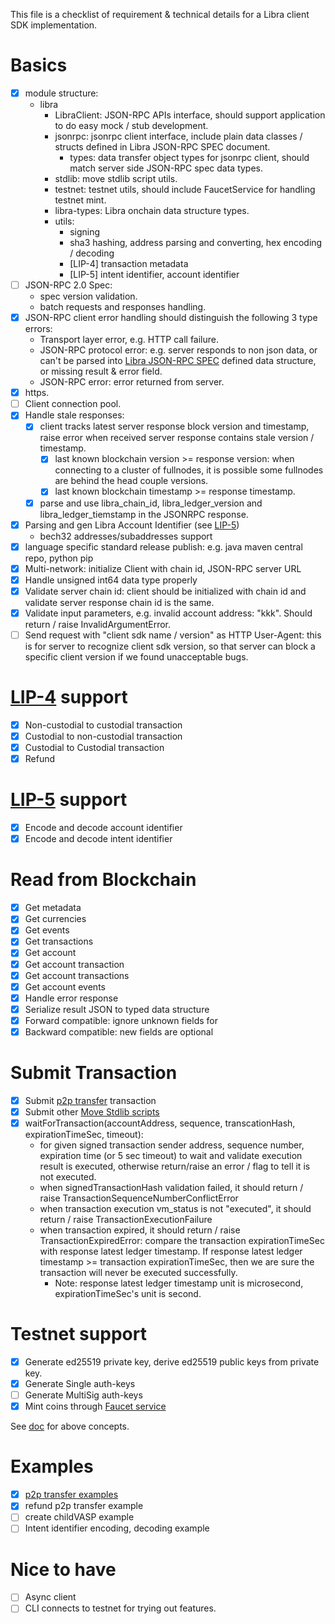 This file is a checklist of requirement & technical details for a Libra client SDK implementation.

# Basics

- [x] module structure:
  - libra
    - LibraClient: JSON-RPC APIs interface, should support application to do easy mock / stub development.
    - jsonrpc: jsonrpc client interface, include plain data classes / structs defined in Libra JSON-RPC SPEC document.
      - types: data transfer object types for jsonrpc client, should match server side JSON-RPC spec data types.
    - stdlib: move stdlib script utils.
    - testnet: testnet utils, should include FaucetService for handling testnet mint.
    - libra-types: Libra onchain data structure types.
    - utils:
      - signing
      - sha3 hashing, address parsing and converting, hex encoding / decoding
      - [LIP-4] transaction metadata
      - [LIP-5] intent identifier, account identifier
- [ ] JSON-RPC 2.0 Spec:
  - spec version validation.
  - batch requests and responses handling.
- [x] JSON-RPC client error handling should distinguish the following 3 type errors:
  - Transport layer error, e.g. HTTP call failure.
  - JSON-RPC protocol error: e.g. server responds to non json data, or can't be parsed into [Libra JSON-RPC SPEC][1] defined data structure, or missing result & error field.
  - JSON-RPC error: error returned from server.
- [x] https.
- [ ] Client connection pool.
- [x] Handle stale responses:
  - [x] client tracks latest server response block version and timestamp, raise error when received server response contains stale version / timestamp.
    - [x] last known blockchain version >= response version: when connecting to a cluster of fullnodes, it is possible some fullnodes are behind the head couple versions.
    - [x] last known blockchain timestamp >= response timestamp.
  - [x] parse and use libra_chain_id, libra_ledger_version and libra_ledger_tiemstamp in the JSONRPC response.
- [x] Parsing and gen Libra Account Identifier (see [LIP-5][2])
  - bech32 addresses/subaddresses support
- [x] language specific standard release publish: e.g. java maven central repo, python pip
- [x] Multi-network: initialize Client with chain id, JSON-RPC server URL
- [x] Handle unsigned int64 data type properly
- [x] Validate server chain id: client should be initialized with chain id and validate server response chain id is the same.
- [x] Validate input parameters, e.g. invalid account address: "kkk". Should return / raise InvalidArgumentError.
- [ ] Send request with "client sdk name / version" as HTTP User-Agent: this is for server to recognize client sdk version, so that server can block a specific client version if we found unacceptable bugs.

# [LIP-4][7] support

- [x] Non-custodial to custodial transaction
- [x] Custodial to non-custodial transaction
- [x] Custodial to Custodial transaction
- [x] Refund

# [LIP-5][2] support

- [x] Encode and decode account identifier
- [x] Encode and decode intent identifier

# Read from Blockchain

- [x] Get metadata
- [x] Get currencies
- [x] Get events
- [x] Get transactions
- [x] Get account
- [x] Get account transaction
- [x] Get account transactions
- [x] Get account events
- [x] Handle error response
- [x] Serialize result JSON to typed data structure
- [x] Forward compatible: ignore unknown fields for
- [x] Backward compatible: new fields are optional

# Submit Transaction

- [x] Submit [p2p transfer][3] transaction
- [x] Submit other [Move Stdlib scripts][4]
- [x] waitForTransaction(accountAddress, sequence, transcationHash, expirationTimeSec, timeout):
  - for given signed transaction sender address, sequence number, expiration time (or 5 sec timeout) to wait and validate execution result is executed, otherwise return/raise an error / flag to tell it is not executed.
  - when signedTransactionHash validation failed, it should return / raise TransactionSequenceNumberConflictError
  - when transaction execution vm_status is not "executed", it should return / raise TransactionExecutionFailure
  - when transaction expired, it should return / raise TransactionExpiredError: compare the transaction expirationTimeSec with response latest ledger timestamp. If response latest ledger timestamp >= transaction expirationTimeSec, then we are sure the transaction will never be executed successfully.
    - Note: response latest ledger timestamp unit is microsecond, expirationTimeSec's unit is second.

# Testnet support

- [x] Generate ed25519 private key, derive ed25519 public keys from private key.
- [x] Generate Single auth-keys
- [ ] Generate MultiSig auth-keys
- [x] Mint coins through [Faucet service][6]

See [doc][5] for above concepts.

# Examples

- [x] [p2p transfer examples](https://github.com/libra/lip/blob/master/lips/lip-4.md#transaction-examples)
- [x] refund p2p transfer example
- [ ] create childVASP example
- [ ] Intent identifier encoding, decoding example

# Nice to have

- [ ] Async client
- [ ] CLI connects to testnet for trying out features.

[1]: https://github.com/libra/libra/blob/master/json-rpc/json-rpc-spec.md "Libra JSON-RPC SPEC"
[2]: https://github.com/libra/lip/blob/master/lips/lip-5.md "LIP-5"
[3]: https://github.com/libra/libra/blob/master/language/stdlib/transaction_scripts/doc/peer_to_peer_with_metadata.md "P2P Transafer"
[4]: https://github.com/libra/libra/tree/master/language/stdlib/transaction_scripts/doc "Move Stdlib scripts"
[5]: https://github.com/libra/libra/blob/master/client/libra-dev/README.md "Libra Client Dev Doc"
[6]: https://github.com/libra/libra/blob/master/json-rpc/docs/service_testnet_faucet.md "Faucet service"
[7]: https://github.com/libra/lip/blob/master/lips/lip-4.md "Transaction Metadata Specification"
